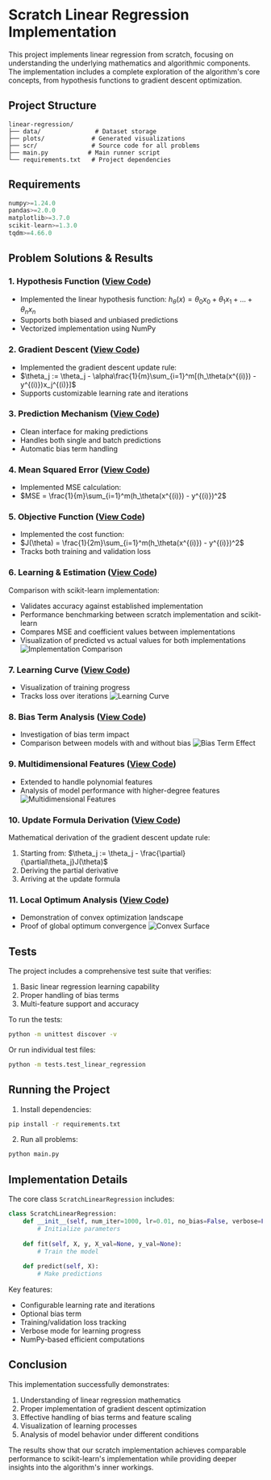# Scratch Linear Regression Implementation

This project implements linear regression from scratch, focusing on understanding the underlying mathematics and algorithmic components. The implementation includes a complete exploration of the algorithm's core concepts, from hypothesis functions to gradient descent optimization.

## Project Structure

```
linear-regression/
├── data/               # Dataset storage
├── plots/             # Generated visualizations
├── scr/               # Source code for all problems
├── main.py           # Main runner script
└── requirements.txt   # Project dependencies
```

## Requirements

```python
numpy>=1.24.0
pandas>=2.0.0
matplotlib>=3.7.0
scikit-learn>=1.3.0
tqdm>=4.66.0
```

## Problem Solutions & Results

### 1. Hypothesis Function ([View Code](scr/problem1_hypothesis_function.py))
- Implemented the linear hypothesis function: $h_\theta(x) = \theta_0x_0 + \theta_1x_1 + ... + \theta_nx_n$
- Supports both biased and unbiased predictions
- Vectorized implementation using NumPy

### 2. Gradient Descent ([View Code](scr/problem2_gradient_descent.py))
- Implemented the gradient descent update rule:
- $\theta_j := \theta_j - \alpha\frac{1}{m}\sum_{i=1}^m[(h_\theta(x^{(i)}) - y^{(i)})x_j^{(i)}]$
- Supports customizable learning rate and iterations

### 3. Prediction Mechanism ([View Code](scr/problem3_prediction.py))
- Clean interface for making predictions
- Handles both single and batch predictions
- Automatic bias term handling

### 4. Mean Squared Error ([View Code](scr/problem4_mean_squared_error.py))
- Implemented MSE calculation:
- $MSE = \frac{1}{m}\sum_{i=1}^m(h_\theta(x^{(i)}) - y^{(i)})^2$

### 5. Objective Function ([View Code](scr/problem5_objective_function.py))
- Implemented the cost function:
- $J(\theta) = \frac{1}{2m}\sum_{i=1}^m(h_\theta(x^{(i)}) - y^{(i)})^2$
- Tracks both training and validation loss

### 6. Learning & Estimation ([View Code](scr/problem6_learning_estimation.py))
Comparison with scikit-learn implementation:
- Validates accuracy against established implementation
- Performance benchmarking between scratch implementation and scikit-learn
- Compares MSE and coefficient values between implementations
- Visualization of predicted vs actual values for both implementations
![Implementation Comparison](plots/problem6_comparison.png)

### 7. Learning Curve ([View Code](scr/problem7_learning_curve_plot.py))
- Visualization of training progress
- Tracks loss over iterations
![Learning Curve](plots/problem7_learning_curve.png)

### 8. Bias Term Analysis ([View Code](scr/problem8_bias_removal.py))
- Investigation of bias term impact
- Comparison between models with and without bias
![Bias Term Effect](plots/problem8_bias_removal.png)

### 9. Multidimensional Features ([View Code](scr/problem9_multidimensional_features.py))
- Extended to handle polynomial features
- Analysis of model performance with higher-degree features
![Multidimensional Features](plots/problem9_multidimensional_features.png)

### 10. Update Formula Derivation ([View Code](scr/problem10_update_derivation.py))
Mathematical derivation of the gradient descent update rule:
1. Starting from: $\theta_j := \theta_j - \frac{\partial}{\partial\theta_j}J(\theta)$
2. Deriving the partial derivative
3. Arriving at the update formula

### 11. Local Optimum Analysis ([View Code](scr/problem11_local_optimum.py))
- Demonstration of convex optimization landscape
- Proof of global optimum convergence
![Convex Surface](plots/problem11_convex_surface.png)

## Tests

The project includes a comprehensive test suite that verifies:
1. Basic linear regression learning capability
2. Proper handling of bias terms
3. Multi-feature support and accuracy

To run the tests:
```bash
python -m unittest discover -v
```

Or run individual test files:
```bash
python -m tests.test_linear_regression
```

## Running the Project

1. Install dependencies:
```bash
pip install -r requirements.txt
```

2. Run all problems:
```bash
python main.py
```

## Implementation Details

The core class `ScratchLinearRegression` includes:

```python
class ScratchLinearRegression:
    def __init__(self, num_iter=1000, lr=0.01, no_bias=False, verbose=False):
        # Initialize parameters
    
    def fit(self, X, y, X_val=None, y_val=None):
        # Train the model
    
    def predict(self, X):
        # Make predictions
```

Key features:
- Configurable learning rate and iterations
- Optional bias term
- Training/validation loss tracking
- Verbose mode for learning progress
- NumPy-based efficient computations

## Conclusion

This implementation successfully demonstrates:
1. Understanding of linear regression mathematics
2. Proper implementation of gradient descent optimization
3. Effective handling of bias terms and feature scaling
4. Visualization of learning processes
5. Analysis of model behavior under different conditions

The results show that our scratch implementation achieves comparable performance to scikit-learn's implementation while providing deeper insights into the algorithm's inner workings.
